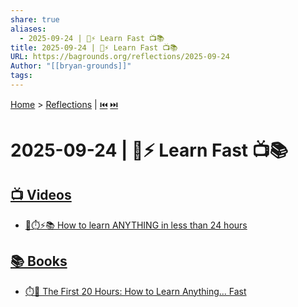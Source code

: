 ```yaml
---
share: true
aliases:
  - 2025-09-24 | 🧠⚡ Learn Fast 📺📚
title: 2025-09-24 | 🧠⚡ Learn Fast 📺📚
URL: https://bagrounds.org/reflections/2025-09-24
Author: "[[bryan-grounds]]"
tags:
---
```

[Home](../index.md) > [Reflections](./index.md) | [⏮️](./2025-09-23.md) [⏭️](./2025-09-25.md)  
# 2025-09-24 | 🧠⚡ Learn Fast 📺📚  
## [📺 Videos](../videos/index.md)  
- [🧠⏱️⚡️📚 How to learn ANYTHING in less than 24 hours](../videos/how-to-learn-anything-in-less-than-24-hours.md)  
  
## [📚 Books](../books/index.md)  
- [⏱️🚀 The First 20 Hours: How to Learn Anything... Fast](../books/the-first-20-hours-how-to-learn-anything-fast.md)